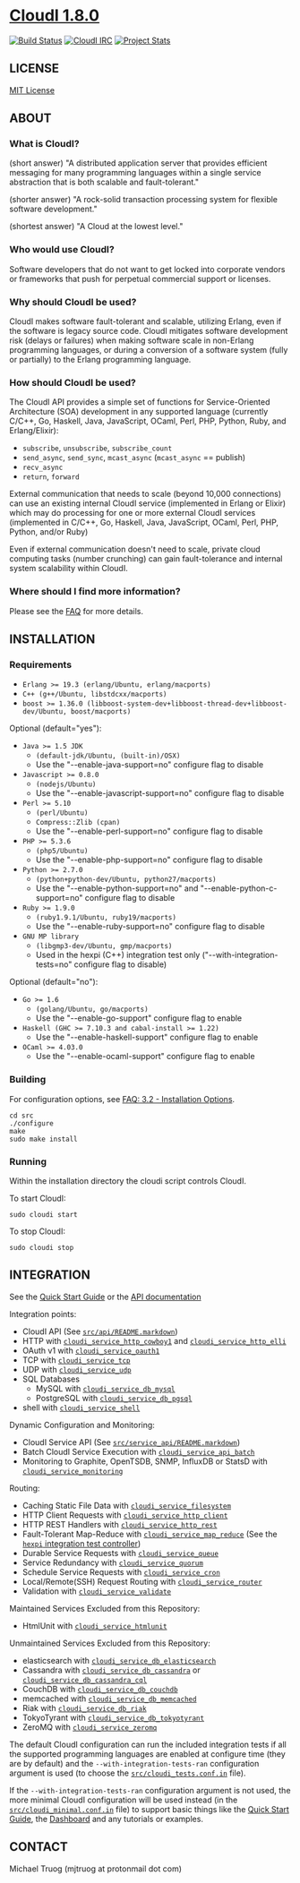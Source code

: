 # [CloudI 1.8.0](https://cloudi.org)

[![Build Status](https://secure.travis-ci.org/CloudI/CloudI.png?branch=develop)](http://travis-ci.org/CloudI/CloudI) [![CloudI IRC](https://img.shields.io/badge/irc-%23cloudi-orange.svg)](https://webchat.freenode.net?randomnick=1&channels=cloudi) [![Project Stats](https://www.openhub.net/p/CloudI/widgets/project_thin_badge.gif)](https://www.openhub.net/p/CloudI)

## LICENSE

[MIT License](https://github.com/CloudI/CloudI/blob/master/src/LICENSE)

## ABOUT

### What is CloudI?

(short answer) "A distributed application server that provides efficient
messaging for many programming languages within a single service abstraction
that is both scalable and fault-tolerant."

(shorter answer) "A rock-solid transaction processing system for flexible
software development."

(shortest answer) "A Cloud at the lowest level."

### Who would use CloudI?

Software developers that do not want to get locked into corporate vendors
or frameworks that push for perpetual commercial support or licenses.

### Why should CloudI be used?

CloudI makes software fault-tolerant and scalable, utilizing Erlang,
even if the software is legacy source code.  CloudI mitigates
software development risk (delays or failures) when making
software scale in non-Erlang programming languages, or during a conversion
of a software system (fully or partially) to the Erlang programming language.

### How should CloudI be used?

The CloudI API provides a simple set of functions for
Service-Oriented Architecture (SOA) development in any supported language
(currently C/C++, Go, Haskell, Java, JavaScript, OCaml, Perl, PHP, Python,
 Ruby, and Erlang/Elixir):

* `subscribe`, `unsubscribe`, `subscribe_count`
* `send_async`, `send_sync`, `mcast_async` (`mcast_async` == publish)
* `recv_async`
* `return`, `forward`

External communication that needs to scale (beyond 10,000 connections)
can use an existing internal CloudI service (implemented in Erlang or Elixir)
which may do processing for one or more external CloudI services
(implemented in C/C++, Go, Haskell, Java, JavaScript, OCaml, Perl, PHP, Python,
 and/or Ruby)

Even if external communication doesn't need to scale, private cloud
computing tasks (number crunching) can gain fault-tolerance and internal
system scalability within CloudI.

### Where should I find more information?

Please see the [FAQ](https://cloudi.org/faq.html) for more details.

## INSTALLATION

### Requirements

* `Erlang >= 19.3 (erlang/Ubuntu, erlang/macports)`
* `C++ (g++/Ubuntu, libstdcxx/macports)`
* `boost >= 1.36.0 (libboost-system-dev+libboost-thread-dev+libboost-dev/Ubuntu, boost/macports)`

Optional (default="yes"):

* `Java >= 1.5 JDK`
  * `(default-jdk/Ubuntu, (built-in)/OSX)`
  * Use the "--enable-java-support=no" configure flag to disable
* `Javascript >= 0.8.0`
  * `(nodejs/Ubuntu)`
  * Use the "--enable-javascript-support=no" configure flag to disable
* `Perl >= 5.10`
  * `(perl/Ubuntu)`
  * `Compress::Zlib (cpan)`
  * Use the "--enable-perl-support=no" configure flag to disable
* `PHP >= 5.3.6`
  * `(php5/Ubuntu)`
  * Use the "--enable-php-support=no" configure flag to disable
* `Python >= 2.7.0`
  * `(python+python-dev/Ubuntu, python27/macports)`
  * Use the "--enable-python-support=no" and "--enable-python-c-support=no" configure flag to disable
* `Ruby >= 1.9.0`
  * `(ruby1.9.1/Ubuntu, ruby19/macports)`
  * Use the "--enable-ruby-support=no" configure flag to disable
* `GNU MP library`
  * `(libgmp3-dev/Ubuntu, gmp/macports)`
  * Used in the hexpi (C++) integration test only
    ("--with-integration-tests=no" configure flag to disable)

Optional (default="no"):

* `Go >= 1.6`
  * `(golang/Ubuntu, go/macports)`
  * Use the "--enable-go-support" configure flag to enable
* `Haskell (GHC >= 7.10.3 and cabal-install >= 1.22)`
  * Use the "--enable-haskell-support" configure flag to enable
* `OCaml >= 4.03.0`
  * Use the "--enable-ocaml-support" configure flag to enable

### Building

For configuration options, see [FAQ: 3.2 - Installation Options](https://cloudi.org/faq.html#3_Options).

    cd src
    ./configure
    make
    sudo make install

### Running

Within the installation directory the cloudi script controls CloudI.

To start CloudI:

    sudo cloudi start

To stop CloudI:

    sudo cloudi stop

## INTEGRATION

See the [Quick Start Guide](https://github.com/CloudI/CloudI/tree/master/doc#readme) or the [API documentation](https://cloudi.org/api.html#1_Intro)

Integration points:

* CloudI API (See [`src/api/README.markdown`](https://github.com/CloudI/CloudI/tree/master/src/api#readme))
* HTTP with [`cloudi_service_http_cowboy1`](https://github.com/CloudI/CloudI/blob/master/src/lib/cloudi_service_http_cowboy1/src/cloudi_service_http_cowboy1.erl) and [`cloudi_service_http_elli`](https://github.com/CloudI/CloudI/blob/master/src/lib/cloudi_service_http_elli/src/cloudi_service_http_elli.erl)
* OAuth v1 with [`cloudi_service_oauth1`](https://github.com/CloudI/CloudI/blob/master/src/lib/cloudi_service_oauth1/src/cloudi_service_oauth1.erl)
* TCP with [`cloudi_service_tcp`](https://github.com/CloudI/CloudI/blob/master/src/lib/cloudi_service_tcp/src/cloudi_service_tcp.erl)
* UDP with [`cloudi_service_udp`](https://github.com/CloudI/CloudI/blob/master/src/lib/cloudi_service_udp/src/cloudi_service_udp.erl)
* SQL Databases
  * MySQL with [`cloudi_service_db_mysql`](https://github.com/CloudI/CloudI/blob/master/src/lib/cloudi_service_db_mysql/src/cloudi_service_db_mysql.erl)
  * PostgreSQL with [`cloudi_service_db_pgsql`](https://github.com/CloudI/CloudI/blob/master/src/lib/cloudi_service_db_pgsql/src/cloudi_service_db_pgsql.erl)
* shell with [`cloudi_service_shell`](https://github.com/CloudI/CloudI/blob/master/src/lib/cloudi_service_shell/src/cloudi_service_shell.erl)

Dynamic Configuration and Monitoring:

* CloudI Service API (See [`src/service_api/README.markdown`](https://github.com/CloudI/CloudI/tree/master/src/service_api#readme))
* Batch CloudI Service Execution with [`cloudi_service_api_batch`](https://github.com/CloudI/CloudI/blob/master/src/lib/cloudi_service_api_batch/src/cloudi_service_api_batch.erl)
* Monitoring to Graphite, OpenTSDB, SNMP, InfluxDB or StatsD with [`cloudi_service_monitoring`](https://github.com/CloudI/CloudI/blob/master/src/lib/cloudi_service_monitoring/src/cloudi_service_monitoring.erl)

Routing:

* Caching Static File Data with [`cloudi_service_filesystem`](https://github.com/CloudI/CloudI/blob/master/src/lib/cloudi_service_filesystem/src/cloudi_service_filesystem.erl)
* HTTP Client Requests with [`cloudi_service_http_client`](https://github.com/CloudI/CloudI/blob/master/src/lib/cloudi_service_http_client/src/cloudi_service_http_client.erl)
* HTTP REST Handlers with [`cloudi_service_http_rest`](https://github.com/CloudI/CloudI/blob/master/src/lib/cloudi_service_http_rest/src/cloudi_service_http_rest.erl)
* Fault-Tolerant Map-Reduce with [`cloudi_service_map_reduce`](https://github.com/CloudI/CloudI/blob/master/src/lib/cloudi_service_map_reduce/src/cloudi_service_map_reduce.erl) (See the [`hexpi` integration test controller](https://github.com/CloudI/CloudI/blob/master/src/tests/hexpi/src/cloudi_service_hexpi.erl))
* Durable Service Requests with [`cloudi_service_queue`](https://github.com/CloudI/CloudI/blob/master/src/lib/cloudi_service_queue/src/cloudi_service_queue.erl)
* Service Redundancy with [`cloudi_service_quorum`](https://github.com/CloudI/CloudI/blob/master/src/lib/cloudi_service_quorum/src/cloudi_service_quorum.erl)
* Schedule Service Requests with [`cloudi_service_cron`](https://github.com/CloudI/CloudI/blob/master/src/lib/cloudi_service_cron/src/cloudi_service_cron.erl)
* Local/Remote(SSH) Request Routing with [`cloudi_service_router`](https://github.com/CloudI/CloudI/blob/master/src/lib/cloudi_service_router/src/cloudi_service_router.erl)
* Validation with [`cloudi_service_validate`](https://github.com/CloudI/CloudI/blob/master/src/lib/cloudi_service_validate/src/cloudi_service_validate.erl)

Maintained Services Excluded from this Repository:

* HtmlUnit with [`cloudi_service_htmlunit`](https://github.com/CloudI/cloudi_service_htmlunit)

Unmaintained Services Excluded from this Repository:

* elasticsearch with [`cloudi_service_db_elasticsearch`](https://github.com/CloudI/cloudi_service_db_elasticsearch)
* Cassandra with [`cloudi_service_db_cassandra`](https://github.com/CloudI/cloudi_service_db_cassandra) or [`cloudi_service_db_cassandra_cql`](https://github.com/CloudI/cloudi_service_db_cassandra_cql)
* CouchDB with [`cloudi_service_db_couchdb`](https://github.com/CloudI/cloudi_service_db_couchdb)
* memcached with [`cloudi_service_db_memcached`](https://github.com/CloudI/cloudi_service_db_memcached)
* Riak with [`cloudi_service_db_riak`](https://github.com/CloudI/cloudi_service_db_riak)
* TokyoTyrant with [`cloudi_service_db_tokyotyrant`](https://github.com/CloudI/cloudi_service_db_tokyotyrant)
* ZeroMQ with [`cloudi_service_zeromq`](https://github.com/CloudI/cloudi_service_zeromq)

The default CloudI configuration can run the included integration tests
if all the supported programming languages are enabled at configure time
(they are by default) and the `--with-integration-tests-ran` configuration
argument is used (to choose the [`src/cloudi_tests.conf.in`](https://github.com/CloudI/CloudI/blob/master/src/cloudi_tests.conf.in) file).

If the `--with-integration-tests-ran` configuration argument is not used,
the more minimal CloudI configuration will be used instead
(in the [`src/cloudi_minimal.conf.in`](https://github.com/CloudI/CloudI/blob/master/src/cloudi_minimal.conf.in) file) to support basic things like the
[Quick Start Guide](https://github.com/CloudI/CloudI/tree/master/doc#readme),
the [Dashboard](https://github.com/CloudI/CloudI/tree/master/src/service_api#readme)
and any tutorials or examples.

## CONTACT

Michael Truog (mjtruog at protonmail dot com)

